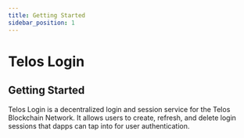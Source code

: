 ```yaml
---
title: Getting Started
sidebar_position: 1
---
```



# Telos Login

## Getting Started

Telos Login is a decentralized login and session service for the Telos Blockchain Network. It allows users to create, refresh, and delete login sessions that dapps can tap into for user authentication.
